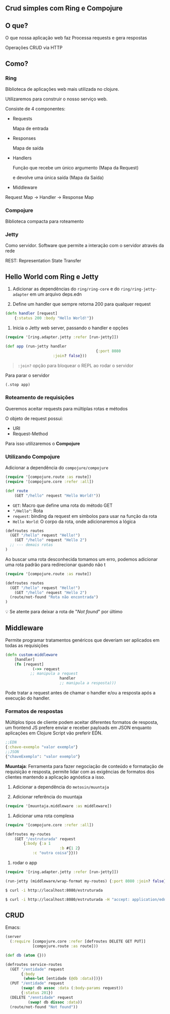 ## Crud simples com Ring e Compojure

## O que?

O que nossa aplicação web faz
Processa requests e gera respostas

Operações CRUD via HTTP

## Como?

### Ring

Biblioteca de aplicações web mais utilizada no clojure.

Utilizaremos para construir o nosso serviço web.

Consiste de 4 componentes:

- Requests
    
    Mapa de entrada
    
- Responses
    
    Mapa de saída
    
- Handlers
    
    Função que recebe um único argumento (Mapa da Request)
    
    e devolve uma única saída (Mapa da Saída)
    
- Middleware

Request Map → Handler → Response Map

### Compojure

 Biblioteca compacta para roteamento

### Jetty

Como servidor. 
Software que permite a interação com o servidor através da rede

REST: Representation State Transfer

## Hello World com Ring e Jetty

1. Adicionar as dependências do `ring/ring-core`  e do `ring/ring-jetty-adapter` em um arquivo deps.edn

1. Define um handler que sempre retorna 200 para qualquer request

```clojure
(defn handler [request] 
	{:status 200 :body "Hello World!"})
```

1. Inicia o Jetty web server, passando o handler e opções

```clojure
(require '[ring.adapter.jetty :refer [run-jetty]])

(def app (run-jetty handler 
										{:port 8080
                     :join? false}))
```

> `:join?` opção para bloquear o REPL ao rodar o servidor
> 

Para parar o servidor 

```clojure
(.stop app)
```

### Roteamento de requisições

Queremos aceitar requests para múltiplas rotas e métodos

O objeto de request possui:

- URI
- Request-Method

Para isso utilizaremos o **Compojure**

### Utilizando Compojure

Adicionar a dependência do `compojure/compojure`

```clojure
(require '[compojure.route :as route])
(require '[compojure.core :refer :all])
```

```clojure
(def route 
	(GET "/hello" request "Hello World!"))
```

- `GET`: Macro que define uma rota do método GET
- `"/Hello"`: Rota
- `request`: binding da request em símbolos para usar na função da rota
- `Hello World`: O corpo da rota, onde adicionaremos a lógica

```clojure
(defroutes routes 
  (GET "/hello" request "Hello!")
	(GET "/hello" request "Hello 2")
  ;; --- demais rotas
)
```

Ao buscar uma rota desconhecida tomamos um erro, podemos adicionar uma rota padrão para redirecionar quando não t

```clojure
(require '[compojure.route :as route])

(defroutes routes 
  (GET "/hello" request "Hello!")
	(GET "/hello" request "Hello 2")
  (route/not-found "Rota não encontrada")
)
```

💡 Se atente para deixar a rota de "*Not found*" por último 

## Middleware

Permite programar tratamentos genéricos que deveriam ser aplicados em todas as requisições

```clojure
(defn custom-middleware
	[handler]
	(fn [request]
			(->> request 
           ;; manipula a request
						handler
						;; manipula a resposta)))
```

Pode tratar a request antes de chamar o handler e/ou a resposta após a execução do handler.

### Formatos de respostas

Múltiplos tipos de cliente podem aceitar diferentes formatos de resposta, um frontend JS prefere enviar e receber payloads em JSON enquanto aplicações em Clojure Script vão preferir EDN.

```clojure
;;EDN
{:chave-exemplo "valor exemplo"}
;;JSON
{"chaveExemplo": "valor exemplo"}
```

**Muuntaja**: Ferramenta para fazer negociação de conteúdo e formatação de requisição e resposta, permite lidar com as exigências de formatos dos clientes mantendo a aplicação agnóstica a isso.

1. Adicionar a dependência do `metosin/muuntaja`

1. Adicionar referência do muuntaja

```clojure
(require '[muuntaja.middleware :as middleware])
```

1. Adicionar uma rota complexa

```clojure
(require '[compojure.core :refer :all])

(defroutes my-routes
	(GET "/estruturada" request 
		{:body {:a 1
						:b #{1 2}
            :c "outra coisa"}}))
```

1. rodar o app

```clojure
(require '[ring.adapter.jetty :refer [run-jetty]])

(run-jetty (middleware/wrap-format my-routes) {:port 8080 :join? false})
```

```bash
$ curl -i http://localhost:8080/estruturada
```

```bash
$ curl -i http://localhost:8080/estruturada -H "accept: application/edn"
```

## CRUD

Emacs:

```clojure
(server
  (:require [compojure.core :refer [defroutes DELETE GET PUT]]
            [compojure.route :as route]))

(def db (atom {}))

(defroutes service-routes
  (GET "/entidade" request
       {:body
        (when-let [entidade (@db :data)])})
  (PUT "/entidade" request
       (swap! db assoc :data (:body-params request))
       {:status 201})
  (DELETE "/enntidade" request
          (swap! db dissoc :data))
  (route/not-found "Not found"))
```
